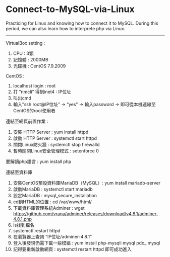 # Connect-to-MySQL-via-Linux
Practicing for Linux and knowing how to connect it to MySQL. During this period, we can also learn how to interprete php via Linux.

------------------------------------
VirtualBox setting : 
1.	CPU : 3顆
2.	記憶體 : 2000MB 
3.	光碟機 : CentOS 7.9.2009

CentOS : 
1.	localhost login : root
2.	打 ”nmcli” 得到inet4 : IP位址
3.	叫出cmd
4.	輸入”ssh root@IP位址” → “yes” → 輸入password → 即可從本機連線至CentOS的root使用者

連結至網頁前置作業 : 
1.	安裝 HTTP Server : yum install httpd
2.	啟動 HTTP Server : systemctl start httpd
3.	關閉Linux防火牆 : systemctl stop firewalld
4.	暫時關閉Linux安全管理模式 : setenforce 0

要解讀php語言 : yum install php

連結至資料庫
1.	安裝CentOS預設資料庫MariaDB（MySQL）: yum install mariadb-server
2.	啟動MariaDB : systemctl start mariadb
3.	設定MariaDB : mysql_secure_installation
4.	cd到HTML的位置 : cd /var/www/html/
5.	下載資料庫管理系統Adminer : wget https://github.com/vrana/adminer/releases/download/v4.8.1/adminer-4.8.1.php 
6.	ls找到檔名
7.	systemctl restart httpd
8.	在瀏覽器上查詢 ”IP位址/adminer-4.8.1” 
9.	登入後發現仍需下載一些模組 : yum install php-mysqli mysql pdo_ mysql
10.	記得要重新啟動網頁 : systemctl restart httpd  即可成功進入
